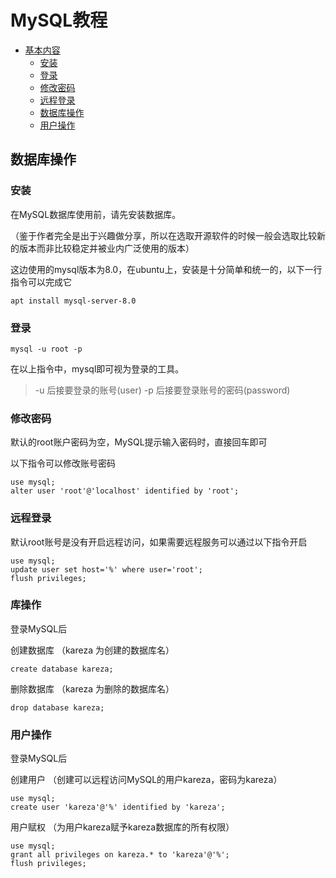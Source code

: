 # MySQL教程

- [基本内容](#基本内容)
  - [安装](#安装)
  - [登录](#登录)
  - [修改密码](#修改密码)
  - [远程登录](#远程登录)
  - [数据库操作](#库操作)
  - [用户操作](#用户操作)

## 数据库操作

### 安装

在MySQL数据库使用前，请先安装数据库。

（鉴于作者完全是出于兴趣做分享，所以在选取开源软件的时候一般会选取比较新的版本而非比较稳定并被业内广泛使用的版本）

这边使用的mysql版本为8.0，在ubuntu上，安装是十分简单和统一的，以下一行指令可以完成它

```shell
apt install mysql-server-8.0
```

### 登录

```shell
mysql -u root -p
```

在以上指令中，mysql即可视为登录的工具。

> -u 后接要登录的账号(user)
> -p 后接要登录账号的密码(password)

### 修改密码

默认的root账户密码为空，MySQL提示输入密码时，直接回车即可

以下指令可以修改账号密码

```mysql
use mysql;
alter user 'root'@'localhost' identified by 'root';
```

### 远程登录

默认root账号是没有开启远程访问，如果需要远程服务可以通过以下指令开启

```mysql
use mysql;
update user set host='%' where user='root';
flush privileges;
```

### 库操作

登录MySQL后

创建数据库
（kareza 为创建的数据库名）

```mysql
create database kareza;
```

删除数据库
（kareza 为删除的数据库名）

```mysql
drop database kareza;
```

### 用户操作

登录MySQL后

创建用户
（创建可以远程访问MySQL的用户kareza，密码为kareza）

```mysql
use mysql;
create user 'kareza'@'%' identified by 'kareza';
```

用户赋权
（为用户kareza赋予kareza数据库的所有权限）

```mysql
use mysql;
grant all privileges on kareza.* to 'kareza'@'%';
flush privileges;
```
